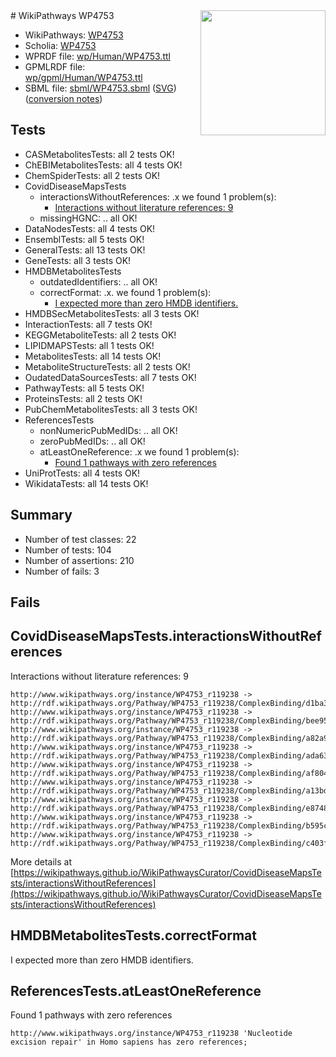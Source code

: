 <img style="float: right; width: 200px" src="../logo.png" />
# WikiPathways WP4753

* WikiPathways: [WP4753](https://identifiers.org/wikipathways:WP4753)
* Scholia: [WP4753](https://scholia.toolforge.org/wikipathways/WP4753)
* WPRDF file: [wp/Human/WP4753.ttl](../wp/Human/WP4753.ttl)
* GPMLRDF file: [wp/gpml/Human/WP4753.ttl](../wp/gpml/Human/WP4753.ttl)
* SBML file: [sbml/WP4753.sbml](../sbml/WP4753.sbml) ([SVG](../sbml/WP4753.svg)) ([conversion notes](../sbml/WP4753.txt))

## Tests
* CASMetabolitesTests: all 2 tests OK!
* ChEBIMetabolitesTests: all 4 tests OK!
* ChemSpiderTests: all 2 tests OK!
* CovidDiseaseMapsTests
    * interactionsWithoutReferences: .x we found 1 problem(s):
        * [Interactions without literature references: 9](#2e295937)
    * missingHGNC: .. all OK!
* DataNodesTests: all 4 tests OK!
* EnsemblTests: all 5 tests OK!
* GeneralTests: all 13 tests OK!
* GeneTests: all 3 tests OK!
* HMDBMetabolitesTests
    * outdatedIdentifiers: .. all OK!
    * correctFormat: .x. we found 1 problem(s):
        * [I expected more than zero HMDB identifiers.](#ad154c1e)
* HMDBSecMetabolitesTests: all 3 tests OK!
* InteractionTests: all 7 tests OK!
* KEGGMetaboliteTests: all 2 tests OK!
* LIPIDMAPSTests: all 1 tests OK!
* MetabolitesTests: all 14 tests OK!
* MetaboliteStructureTests: all 2 tests OK!
* OudatedDataSourcesTests: all 7 tests OK!
* PathwayTests: all 5 tests OK!
* ProteinsTests: all 2 tests OK!
* PubChemMetabolitesTests: all 3 tests OK!
* ReferencesTests
    * nonNumericPubMedIDs: .. all OK!
    * zeroPubMedIDs: .. all OK!
    * atLeastOneReference: .x we found 1 problem(s):
        * [Found 1 pathways with zero references](#35eb778e)
* UniProtTests: all 4 tests OK!
* WikidataTests: all 14 tests OK!


## Summary

* Number of test classes: 22
* Number of tests: 104
* Number of assertions: 210
* Number of fails: 3

## Fails

<a name="2e295937" />

## CovidDiseaseMapsTests.interactionsWithoutReferences

Interactions without literature references: 9
```
http://www.wikipathways.org/instance/WP4753_r119238 -> http://rdf.wikipathways.org/Pathway/WP4753_r119238/ComplexBinding/d1ba3
http://www.wikipathways.org/instance/WP4753_r119238 -> http://rdf.wikipathways.org/Pathway/WP4753_r119238/ComplexBinding/bee95
http://www.wikipathways.org/instance/WP4753_r119238 -> http://rdf.wikipathways.org/Pathway/WP4753_r119238/ComplexBinding/a82a9
http://www.wikipathways.org/instance/WP4753_r119238 -> http://rdf.wikipathways.org/Pathway/WP4753_r119238/ComplexBinding/ada63
http://www.wikipathways.org/instance/WP4753_r119238 -> http://rdf.wikipathways.org/Pathway/WP4753_r119238/ComplexBinding/af804
http://www.wikipathways.org/instance/WP4753_r119238 -> http://rdf.wikipathways.org/Pathway/WP4753_r119238/ComplexBinding/a13bd
http://www.wikipathways.org/instance/WP4753_r119238 -> http://rdf.wikipathways.org/Pathway/WP4753_r119238/ComplexBinding/e8748
http://www.wikipathways.org/instance/WP4753_r119238 -> http://rdf.wikipathways.org/Pathway/WP4753_r119238/ComplexBinding/b595c
http://www.wikipathways.org/instance/WP4753_r119238 -> http://rdf.wikipathways.org/Pathway/WP4753_r119238/ComplexBinding/c403f
```

More details at [https://wikipathways.github.io/WikiPathwaysCurator/CovidDiseaseMapsTests/interactionsWithoutReferences](https://wikipathways.github.io/WikiPathwaysCurator/CovidDiseaseMapsTests/interactionsWithoutReferences)

<a name="ad154c1e" />

## HMDBMetabolitesTests.correctFormat

I expected more than zero HMDB identifiers.
<a name="35eb778e" />

## ReferencesTests.atLeastOneReference

Found 1 pathways with zero references
```
http://www.wikipathways.org/instance/WP4753_r119238 'Nucleotide excision repair' in Homo sapiens has zero references; 
```

